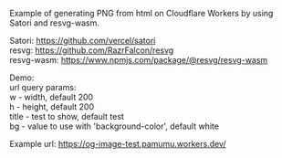 
Example of generating PNG from html on Cloudflare Workers by using Satori and resvg-wasm.

Satori: https://github.com/vercel/satori </br>
resvg: https://github.com/RazrFalcon/resvg </br>
resvg-wasm: https://www.npmjs.com/package/@resvg/resvg-wasm </br>


Demo: </br>
url query params: </br>
w - width, default 200 </br> 
h - height, default 200 </br>
title - test to show, default test </br>
bg - value to use with 'background-color', default white </br>

Example url: https://og-image-test.pamumu.workers.dev/ </br>
